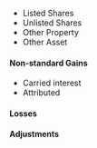 
- Listed Shares		
- Unlisted Shares		
- Other Property		
- Other Asset

#### Non-standard Gains
- Carried interest
- Attributed 

#### Losses

#### Adjustments
